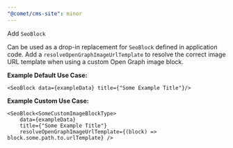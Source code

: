 ```yaml
---
"@comet/cms-site": minor
---
```


Add `SeoBlock`

Can be used as a drop-in replacement for `SeoBlock` defined in application code. Add a `resolveOpenGraphImageUrlTemplate` to resolve the correct image URL template when using a custom Open Graph image block.

**Example Default Use Case:**
```tsx
<SeoBlock data={exampleData} title={"Some Example Title"}/>
```

**Example Custom Use Case:**
```tsx
<SeoBlock<SomeCustomImageBlockType> 
    data={exampleData} 
    title={"Some Example Title"} 
    resolveOpenGraphImageUrlTemplate={(block) => block.some.path.to.urlTemplate} />
```

